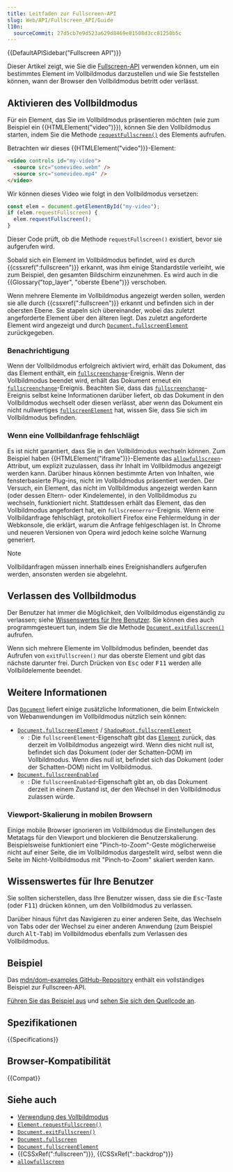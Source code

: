 ```yaml
---
title: Leitfaden zur Fullscreen-API
slug: Web/API/Fullscreen_API/Guide
l10n:
  sourceCommit: 27d5cb7e9d523a629d8469e81508d3cc81250b5c
---
```


{{DefaultAPISidebar("Fullscreen API")}}

Dieser Artikel zeigt, wie Sie die [Fullscreen-API](/de/docs/Web/API/Fullscreen_API) verwenden können, um ein bestimmtes Element im Vollbildmodus darzustellen und wie Sie feststellen können, wann der Browser den Vollbildmodus betritt oder verlässt.

## Aktivieren des Vollbildmodus

Für ein Element, das Sie im Vollbildmodus präsentieren möchten (wie zum Beispiel ein {{HTMLElement("video")}}), können Sie den Vollbildmodus starten, indem Sie die Methode [`requestFullscreen()`](/de/docs/Web/API/Element/requestFullscreen) des Elements aufrufen.

Betrachten wir dieses {{HTMLElement("video")}}-Element:

```html
<video controls id="my-video">
  <source src="somevideo.webm" />
  <source src="somevideo.mp4" />
</video>
```

Wir können dieses Video wie folgt in den Vollbildmodus versetzen:

```js
const elem = document.getElementById("my-video");
if (elem.requestFullscreen) {
  elem.requestFullscreen();
}
```

Dieser Code prüft, ob die Methode `requestFullscreen()` existiert, bevor sie aufgerufen wird.

Sobald sich ein Element im Vollbildmodus befindet, wird es durch {{cssxref(":fullscreen")}} erkannt, was ihm einige Standardstile verleiht, wie zum Beispiel, den gesamten Bildschirm einzunehmen. Es wird auch in die {{Glossary("top_layer", "oberste Ebene")}} verschoben.

Wenn mehrere Elemente im Vollbildmodus angezeigt werden sollen, werden sie alle durch {{cssxref(":fullscreen")}} erkannt und befinden sich in der obersten Ebene. Sie stapeln sich übereinander, wobei das zuletzt angeforderte Element über den älteren liegt. Das zuletzt angeforderte Element wird angezeigt und durch [`Document.fullscreenElement`](/de/docs/Web/API/Document/fullscreenElement) zurückgegeben.

### Benachrichtigung

Wenn der Vollbildmodus erfolgreich aktiviert wird, erhält das Dokument, das das Element enthält, ein [`fullscreenchange`](/de/docs/Web/API/Element/fullscreenchange_event)-Ereignis. Wenn der Vollbildmodus beendet wird, erhält das Dokument erneut ein [`fullscreenchange`](/de/docs/Web/API/Document/fullscreenchange_event)-Ereignis. Beachten Sie, dass das [`fullscreenchange`](/de/docs/Web/API/Document/fullscreenchange_event)-Ereignis selbst keine Informationen darüber liefert, ob das Dokument in den Vollbildmodus wechselt oder diesen verlässt, aber wenn das Dokument ein nicht nullwertiges [`fullscreenElement`](/de/docs/Web/API/Document/fullscreenElement) hat, wissen Sie, dass Sie sich im Vollbildmodus befinden.

### Wenn eine Vollbildanfrage fehlschlägt

Es ist nicht garantiert, dass Sie in den Vollbildmodus wechseln können. Zum Beispiel haben {{HTMLElement("iframe")}}-Elemente das [`allowfullscreen`](/de/docs/Web/HTML/Reference/Elements/iframe#allowfullscreen)-Attribut, um explizit zuzulassen, dass ihr Inhalt im Vollbildmodus angezeigt werden kann. Darüber hinaus können bestimmte Arten von Inhalten, wie fensterbasierte Plug-ins, nicht im Vollbildmodus präsentiert werden. Der Versuch, ein Element, das nicht im Vollbildmodus angezeigt werden kann (oder dessen Eltern- oder Kindelemente), in den Vollbildmodus zu wechseln, funktioniert nicht. Stattdessen erhält das Element, das den Vollbildmodus angefordert hat, ein `fullscreenerror`-Ereignis. Wenn eine Vollbildanfrage fehlschlägt, protokolliert Firefox eine Fehlermeldung in der Webkonsole, die erklärt, warum die Anfrage fehlgeschlagen ist. In Chrome und neueren Versionen von Opera wird jedoch keine solche Warnung generiert.

> [!NOTE]
> Vollbildanfragen müssen innerhalb eines Ereignishandlers aufgerufen werden, ansonsten werden sie abgelehnt.

## Verlassen des Vollbildmodus

Der Benutzer hat immer die Möglichkeit, den Vollbildmodus eigenständig zu verlassen; siehe [Wissenswertes für Ihre Benutzer](#wissenswertes_für_ihre_benutzer). Sie können dies auch programmgesteuert tun, indem Sie die Methode [`Document.exitFullscreen()`](/de/docs/Web/API/Document/exitFullscreen) aufrufen.

Wenn sich mehrere Elemente im Vollbildmodus befinden, beendet das Aufrufen von `exitFullscreen()` nur das oberste Element und gibt das nächste darunter frei. Durch Drücken von <kbd>Esc</kbd> oder <kbd>F11</kbd> werden alle Vollbildelemente beendet.

## Weitere Informationen

Das [`Document`](/de/docs/Web/API/Document) liefert einige zusätzliche Informationen, die beim Entwickeln von Webanwendungen im Vollbildmodus nützlich sein können:

- [`Document.fullscreenElement`](/de/docs/Web/API/Document/fullscreenElement) / [`ShadowRoot.fullscreenElement`](/de/docs/Web/API/ShadowRoot/fullscreenElement)
  - : Die `fullscreenElement`-Eigenschaft gibt das [`Element`](/de/docs/Web/API/Element) zurück, das derzeit im Vollbildmodus angezeigt wird. Wenn dies nicht null ist, befindet sich das Dokument (oder der Schatten-DOM) im Vollbildmodus. Wenn dies null ist, befindet sich das Dokument (oder der Schatten-DOM) nicht im Vollbildmodus.
- [`Document.fullscreenEnabled`](/de/docs/Web/API/Document/fullscreenEnabled)
  - : Die `fullscreenEnabled`-Eigenschaft gibt an, ob das Dokument derzeit in einem Zustand ist, der den Wechsel in den Vollbildmodus zulassen würde.

### Viewport-Skalierung in mobilen Browsern

Einige mobile Browser ignorieren im Vollbildmodus die Einstellungen des Metatags für den Viewport und blockieren die Benutzerskalierung. Beispielsweise funktioniert eine "Pinch-to-Zoom"-Geste möglicherweise nicht auf einer Seite, die im Vollbildmodus dargestellt wird, selbst wenn die Seite im Nicht-Vollbildmodus mit "Pinch-to-Zoom" skaliert werden kann.

## Wissenswertes für Ihre Benutzer

Sie sollten sicherstellen, dass Ihre Benutzer wissen, dass sie die <kbd>Esc</kbd>-Taste (oder <kbd>F11</kbd>) drücken können, um den Vollbildmodus zu verlassen.

Darüber hinaus führt das Navigieren zu einer anderen Seite, das Wechseln von Tabs oder der Wechsel zu einer anderen Anwendung (zum Beispiel durch <kbd>Alt</kbd>-<kbd>Tab</kbd>) im Vollbildmodus ebenfalls zum Verlassen des Vollbildmodus.

## Beispiel

Das [mdn/dom-examples GitHub-Repository](https://github.com/mdn/) enthält ein vollständiges Beispiel zur Fullscreen-API.

[Führen Sie das Beispiel aus](https://mdn.github.io/dom-examples/fullscreen-api/index.html) und [sehen Sie sich den Quellcode an](https://github.com/mdn/dom-examples/tree/main/fullscreen-api).

## Spezifikationen

{{Specifications}}

## Browser-Kompatibilität

{{Compat}}

## Siehe auch

- [Verwendung des Vollbildmodus](/de/docs/Web/API/Fullscreen_API)
- [`Element.requestFullscreen()`](/de/docs/Web/API/Element/requestFullscreen)
- [`Document.exitFullscreen()`](/de/docs/Web/API/Document/exitFullscreen)
- [`Document.fullscreen`](/de/docs/Web/API/Document/fullscreen)
- [`Document.fullscreenElement`](/de/docs/Web/API/Document/fullscreenElement)
- {{CSSxRef(":fullscreen")}}, {{CSSxRef("::backdrop")}}
- [`allowfullscreen`](/de/docs/Web/HTML/Reference/Elements/iframe#allowfullscreen)
